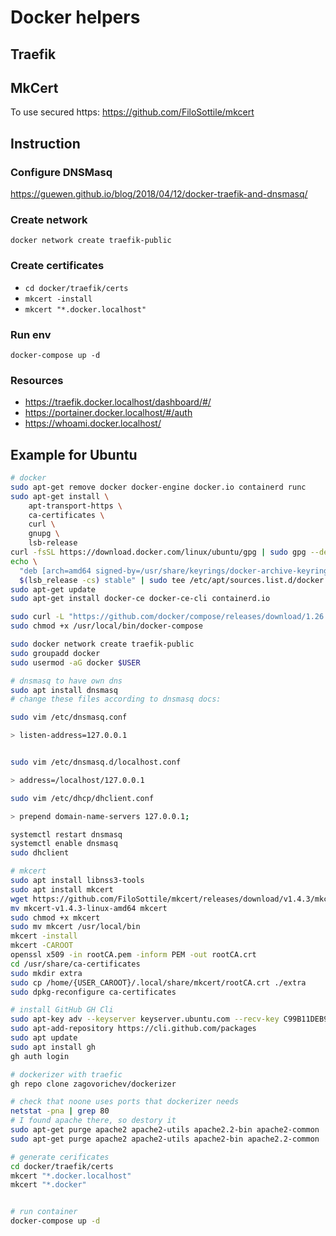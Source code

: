 # Docker helpers

## Traefik

## MkCert

To use secured https:
https://github.com/FiloSottile/mkcert

## Instruction

### Configure DNSMasq
https://guewen.github.io/blog/2018/04/12/docker-traefik-and-dnsmasq/

### Create network
`docker network create traefik-public`

### Create certificates
- `cd docker/traefik/certs`
- `mkcert -install`
- `mkcert "*.docker.localhost"`

### Run env
```
docker-compose up -d
```

### Resources
- https://traefik.docker.localhost/dashboard/#/
- https://portainer.docker.localhost/#/auth
- https://whoami.docker.localhost/

## Example for Ubuntu
```bash
# docker
sudo apt-get remove docker docker-engine docker.io containerd runc
sudo apt-get install \
    apt-transport-https \
    ca-certificates \
    curl \
    gnupg \
    lsb-release
curl -fsSL https://download.docker.com/linux/ubuntu/gpg | sudo gpg --dearmor -o /usr/share/keyrings/docker-archive-keyring.gpg
echo \
  "deb [arch=amd64 signed-by=/usr/share/keyrings/docker-archive-keyring.gpg] https://download.docker.com/linux/ubuntu \
  $(lsb_release -cs) stable" | sudo tee /etc/apt/sources.list.d/docker.list > /dev/null
sudo apt-get update
sudo apt-get install docker-ce docker-ce-cli containerd.io

sudo curl -L "https://github.com/docker/compose/releases/download/1.26.2/docker-compose-$(uname -s)-$(uname -m)" -o /usr/local/bin/docker-compose
sudo chmod +x /usr/local/bin/docker-compose

sudo docker network create traefik-public
sudo groupadd docker
sudo usermod -aG docker $USER

# dnsmasq to have own dns
sudo apt install dnsmasq
# change these files according to dnsmasq docs:

sudo vim /etc/dnsmasq.conf

> listen-address=127.0.0.1


sudo vim /etc/dnsmasq.d/localhost.conf

> address=/localhost/127.0.0.1

sudo vim /etc/dhcp/dhclient.conf

> prepend domain-name-servers 127.0.0.1;

systemctl restart dnsmasq
systemctl enable dnsmasq
sudo dhclient

# mkcert
sudo apt install libnss3-tools
sudo apt install mkcert
wget https://github.com/FiloSottile/mkcert/releases/download/v1.4.3/mkcert-v1.4.3-linux-amd64
mv mkcert-v1.4.3-linux-amd64 mkcert
sudo chmod +x mkcert
sudo mv mkcert /usr/local/bin
mkcert -install
mkcert -CAROOT
openssl x509 -in rootCA.pem -inform PEM -out rootCA.crt
cd /usr/share/ca-certificates
sudo mkdir extra
sudo cp /home/{USER_CAROOT}/.local/share/mkcert/rootCA.crt ./extra
sudo dpkg-reconfigure ca-certificates

# install GitHub GH Cli
sudo apt-key adv --keyserver keyserver.ubuntu.com --recv-key C99B11DEB97541F0
sudo apt-add-repository https://cli.github.com/packages
sudo apt update
sudo apt install gh
gh auth login

# dockerizer with traefic
gh repo clone zagovorichev/dockerizer

# check that noone uses ports that dockerizer needs
netstat -pna | grep 80
# I found apache there, so destory it
sudo apt-get purge apache2 apache2-utils apache2.2-bin apache2-common
sudo apt-get purge apache2 apache2-utils apache2-bin apache2.2-common

# generate cerificates
cd docker/traefik/certs
mkcert "*.docker.localhost"
mkcert "*.docker"


# run container
docker-compose up -d
```
